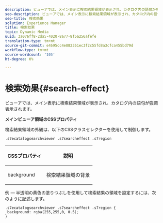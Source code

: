 ```yaml
---
description: ビューアでは、メイン表示に検索結果領域が表示され、カタログ内の語句が強調表示されます。
seo-description: ビューアでは、メイン表示に検索結果領域が表示され、カタログ内の語句が強調表示されます。
seo-title: 検索効果
solution: Experience Manager
title: 検索効果
topic: Dynamic Media
uuid: 3a076ff8-2da5-4020-8a77-8f5a256afefe
translation-type: tm+mt
source-git-commit: e4695cc4e882351ec3f2c55fd8a3cfca455bd79d
workflow-type: tm+mt
source-wordcount: '105'
ht-degree: 0%

---
```



# 検索効果{#search-effect}

ビューアでは、メイン表示に検索結果領域が表示され、カタログ内の語句が強調表示されます。

<!--<a id="section_061E550C1C1D4DB2BD663A898895B38C"></a>-->

**メインビューア領域のCSSプロパティ**

検索結果領域の外観は、以下のCSSクラスセレクターを使用して制御します。

`.s7ecatalogsearchviewer .s7searcheffect .s7region`

<table id="table_94EE3F5BBE4547C0B4943471CEE7EDE4"> 
 <thead> 
  <tr> 
   <th colname="col1" class="entry"> <p> CSSプロパティ </p> </th> 
   <th colname="col2" class="entry"> <p>説明 </p> </th> 
  </tr> 
 </thead>
 <tbody> 
  <tr> 
   <td colname="col1"> <p> <span class="codeph"> background  </span> </p> </td> 
   <td colname="col2"> <p>検索結果領域の背景 </p> </td> 
  </tr> 
 </tbody> 
</table>

例 — 半透明の黄色の塗りつぶしを使用して検索結果の領域を設定するには、次のように記述します。

```
.s7ecatalogsearchviewer .s7searcheffect .s7region { 
 background: rgba(255,255,0, 0.5); 
}
```

